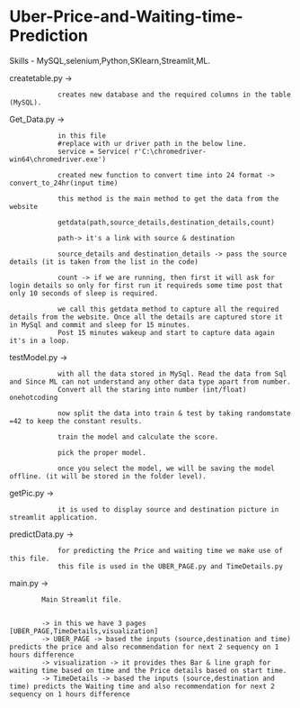 # Uber-Price-and-Waiting-time-Prediction

Skills - MySQL,selenium,Python,SKlearn,Streamlit,ML.

createtable.py -> 

                creates new database and the required columns in the table (MySQL).

Get_Data.py -> 

                in this file
                #replace with ur driver path in the below line.
                service = Service( r'C:\chromedriver-win64\chromedriver.exe') 

                created new function to convert time into 24 format -> convert_to_24hr(input time)

                this method is the main method to get the data from the website
                
                getdata(path,source_details,destination_details,count)
                
                path-> it's a link with source & destination 
                
                source_details and destination_details -> pass the source details (it is taken from the list in the code)
                
                count -> if we are running, then first it will ask for login details so only for first run it requireds some time post that only 10 seconds of sleep is required.

                we call this getdata method to capture all the required details from the website. Once all the details are captured store it in MySql and commit and sleep for 15 minutes.
                Post 15 minutes wakeup and start to capture data again it's in a loop.

testModel.py  -> 
                
                with all the data stored in MySql. Read the data from Sql and Since ML can not understand any other data type apart from number.
                Convert all the staring into number (int/float) onehotcoding

                now split the data into train & test by taking randomstate =42 to keep the constant results.

                train the model and calculate the score.

                pick the proper model.

                once you select the model, we will be saving the model offline. (it will be stored in the folder level).

 getPic.py  -> 
 
                it is used to display source and destination picture in streamlit application.

 predictData.py  ->  
 
                for predicting the Price and waiting time we make use of this file.
                this file is used in the UBER_PAGE.py and TimeDetails.py
 
 main.py  -> 
 
            Main Streamlit file.

            
            -> in this we have 3 pages [UBER_PAGE,TimeDetails,visualization]
            -> UBER_PAGE -> based the inputs (source,destination and time) predicts the price and also recommendation for next 2 sequency on 1 hours difference
            -> visualization -> it provides thes Bar & line graph for waiting time based on time and the Price details based on start time.
            -> TimeDetails -> based the inputs (source,destination and time) predicts the Waiting time and also recommendation for next 2 sequency on 1 hours difference
                
                



